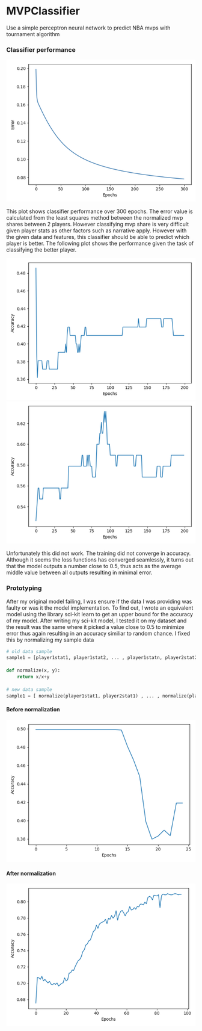 # MVPClassifier
Use a simple perceptron neural network to predict NBA mvps with tournament algorithm

### Classifier performance
<img src="./assets/error%20plot.png"/>

This plot shows classifier performance over 300 epochs. The error value is calculated from the least squares
method between the normalized mvp shares between 2 players. However classifying mvp share is very difficult given player stats
as other factors such as narrative apply. However with the given data and features, this classifier should be able to predict which player is better.
The following plot shows the performance given the task of classifying the better player.

<img src="./assets/validation2.png"/>
<img src="./assets/validation3.png"/>

Unfortunately this did not work. The training did not converge in accuracy. Although it seems the loss functions has converged seamlessly, it turns out
that the model outputs a number close to 0.5, thus acts as the average middle value between all outputs resulting in minimal error. 

### Prototyping

After my original model failing, I was ensure if the data I was providing was faulty or was it the 
model implementation. To find out, I wrote an equivalent model using the library sci-kit learn to get an upper bound
for the accuracy of my model. After writing my sci-kit model, I tested it on my dataset and the result was the same
where it picked a value close to 0.5 to minimize error thus again resulting in an accuracy similiar to random chance. I fixed this by normalizing my sample data

```python
# old data sample
sample1 = [player1stat1, player1stat2, ... , player1statn, player2stat2, ... player2statn]

def normalize(x, y):
    return x/x+y

# new data sample
sample1 = [ normalize(player1stat1, player2stat1) , ... , normalize(player1statn, player2statn)]
```
#### Before normalization

<img src="./assets/old_scikit.png"/>

#### After normalization

<img src="./assets/sci_kit_accuracy.png"/>